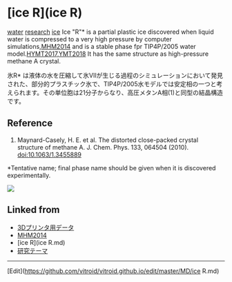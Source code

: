 # [ice R](ice R)

[water](water) [research](research) [ice](ice) 
Ice "R"* is a partial plastic ice discovered when liquid water is compressed to a very high pressure by computer simulations,[MHM2014](MHM2014) and is a stable phase fpr TIP4P/2005 water model.[HYMT2017](HYMT2017),[YMT2018](YMT2018) It has the same structure as high-pressure methane A crystal.



氷R* は液体の水を圧縮して氷VIIが生じる過程のシミュレーションにおいて発見された、部分的プラスチック氷で、TIP4P/2005水モデルでは安定相の一つと考えられます。その単位胞は21分子からなり、高圧メタンA相(1)と同型の結晶構造です。



## Reference


1. Maynard-Casely, H. E. et al. The distorted close-packed crystal structure of methane A. J. Chem. Phys. 133, 064504 (2010). [doi:10.1063/1.3455889](http://doi.org/10.1063/1.3455889)

*Tentative name; final phase name should be given when it is discovered experimentally.

![](https://i.gyazo.com/a3407f92ba31bcbd1066af4471b2e81d.png)



## Linked from

* [3Dプリンタ用データ](3Dプリンタ用データ.md)
* [MHM2014](MHM2014.md)
* [ice R](ice R.md)
* [研究テーマ](研究テーマ.md)


----
[Edit](https://github.com/vitroid/vitroid.github.io/edit/master/MD/ice R.md)
